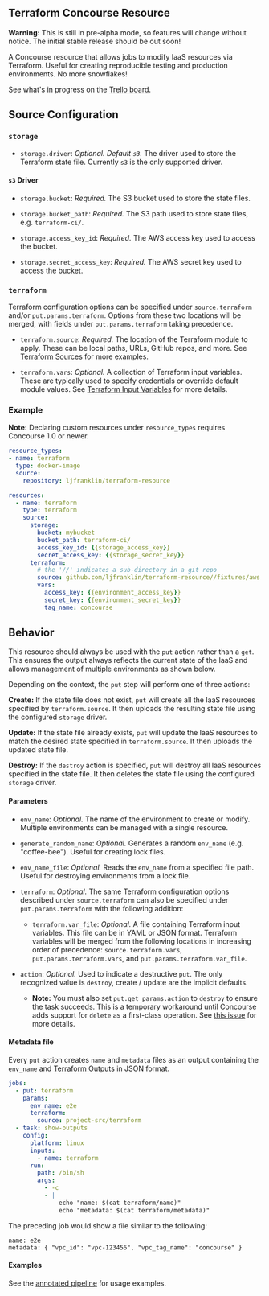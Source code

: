 ## Terraform Concourse Resource

**Warning:** This is still in pre-alpha mode, so features will change without notice. The initial stable release should be out soon!

A Concourse resource that allows jobs to modify IaaS resources via Terraform.
Useful for creating reproducible testing and production environments. No more snowflakes!

See what's in progress on the [Trello board](https://trello.com/b/s06sLNwc/terraform-resource).

## Source Configuration

### `storage`

* `storage.driver`: *Optional. Default `s3`.* The driver used to store the Terraform state file. Currently `s3` is the only supported driver.

#### `s3` Driver

* `storage.bucket`: *Required.* The S3 bucket used to store the state files.

* `storage.bucket_path`: *Required.* The S3 path used to store state files, e.g. `terraform-ci/`.

* `storage.access_key_id`: *Required.* The AWS access key used to access the bucket.

* `storage.secret_access_key`: *Required.* The AWS secret key used to access the bucket.

### `terraform`

Terraform configuration options can be specified under `source.terraform` and/or `put.params.terraform`.
Options from these two locations will be merged, with fields under `put.params.terraform` taking precedence.

* `terraform.source`: *Required.* The location of the Terraform module to apply.
These can be local paths, URLs, GitHub repos, and more.
See [Terraform Sources](https://www.terraform.io/docs/modules/sources.html) for more examples.

* `terraform.vars`: *Optional.* A collection of Terraform input variables.
These are typically used to specify credentials or override default module values.
See [Terraform Input Variables](https://www.terraform.io/intro/getting-started/variables.html) for more details.

### Example

**Note:** Declaring custom resources under `resource_types` requires Concourse 1.0 or newer.

```yaml
resource_types:
- name: terraform
  type: docker-image
  source:
    repository: ljfranklin/terraform-resource

resources:
  - name: terraform
    type: terraform
    source:
      storage:
        bucket: mybucket
        bucket_path: terraform-ci/
        access_key_id: {{storage_access_key}}
        secret_access_key: {{storage_secret_key}}
      terraform:
        # the '//' indicates a sub-directory in a git repo
        source: github.com/ljfranklin/terraform-resource//fixtures/aws
        vars:
          access_key: {{environment_access_key}}
          secret_key: {{environment_secret_key}}
          tag_name: concourse
```

## Behavior

This resource should always be used with the `put` action rather than a `get`.
This ensures the output always reflects the current state of the IaaS and allows management of multiple environments as shown below.

Depending on the context, the `put` step will perform one of three actions:

**Create:**
If the state file does not exist, `put` will create all the IaaS resources specified by `terraform.source`.
It then uploads the resulting state file using the configured `storage` driver.

**Update:**
If the state file already exists, `put` will update the IaaS resources to match the desired state specified in `terraform.source`.
It then uploads the updated state file.

**Destroy:**
If the `destroy` action is specified, `put` will destroy all IaaS resources specified in the state file.
It then deletes the state file using the configured `storage` driver.

#### Parameters

* `env_name`: *Optional.* The name of the environment to create or modify. Multiple environments can be managed with a single resource.

* `generate_random_name`: *Optional.* Generates a random `env_name` (e.g. "coffee-bee"). Useful for creating lock files.

* `env_name_file`: *Optional.* Reads the `env_name` from a specified file path. Useful for destroying environments from a lock file.

* `terraform`: *Optional.* The same Terraform configuration options described under `source.terraform` can also be specified under `put.params.terraform` with the following addition:

  * `terraform.var_file`: *Optional.* A file containing Terraform input variables.
  This file can be in YAML or JSON format.
  Terraform variables will be merged from the following locations in increasing order of precedence: `source.terraform.vars`, `put.params.terraform.vars`, and `put.params.terraform.var_file`.

* `action`: *Optional.* Used to indicate a destructive `put`. The only recognized value is `destroy`, create / update are the implicit defaults.

  * **Note:** You must also set `put.get_params.action` to `destroy` to ensure the task succeeds. This is a temporary workaround until Concourse adds support for `delete` as a first-class operation. See [this issue](https://github.com/concourse/concourse/issues/362) for more details.

#### Metadata file

Every `put` action creates `name` and `metadata` files as an output containing the `env_name` and [Terraform Outputs](https://www.terraform.io/intro/getting-started/outputs.html) in JSON format.

```yaml
jobs:
  - put: terraform
    params:
      env_name: e2e
      terraform:
        source: project-src/terraform
  - task: show-outputs
    config:
      platform: linux
      inputs:
        - name: terraform
      run:
        path: /bin/sh
        args:
          - -c
          - |
              echo "name: $(cat terraform/name)"
              echo "metadata: $(cat terraform/metadata)"
```

The preceding job would show a file similar to the following:

```
name: e2e
metadata: { "vpc_id": "vpc-123456", "vpc_tag_name": "concourse" }
```

#### Examples

See the [annotated pipeline](ci/pipeline.yml) for usage examples.
